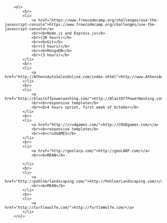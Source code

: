        <ol>
            <br>
            <li>
                <a href="https://www.freecodecamp.org/challenges/use-the-javascript-console">https://www.freecodecamp.org/challenges/use-the-javascript-console</a>
                <br><b>Node.js and Express.js</b>
                <br>(20 hours)</b>
                <br><b>Git</b>
                <br>(3 hours)</b>
                <br><b>MongoDB</b>
                <br>(3 hours)</b>
            </li>
            <br>
            <li>
                <a href="http://AthensAutoSalesOnline.com/index.shtml">http://www.AthensAutoSalesOnline.com</a>
            </li>
            <br>
            <li>
                <a href="http://blastoffpowerwashing.com/">http://BlastOffPowerWashing.com/</a>
                <br><b>responsive template</b>
                <br><b>4 hours sprint, first week of October</b>
            </li>
            <br>
            <li>
                <a href="http://crudgames.com/">http://CRUDgames.com/</a>
                <br><b>responsive template</b>
                <br><b>crudGAMES</b>
            </li>
            <br>
            <li>
                <a href="http://geolarp.com/">http://geoLARP.com/</a>
                <br><b>MEAN</b>

            </li>
            <br>
            <li>
                <a href="http://pohlnerlandscaping.com/">http://PohlnerLandscaping.com/</a>
                <br><b>MEAN</b>
            </li>
            <br>
            <li>
                <a href="http://turtlewolfe.com/">http://TurtleWolfe.com/</a>
            </li>
        </ol>
